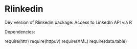 Rlinkedin
=========

Dev version of Rlinkedin package: Access to LinkedIn API via R


Dependencies:

require(httr)
require(httpuv) 
require(XML)
require(data.table)

